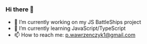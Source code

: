 ### Hi there 👋

- 🔭 I’m currently working on my JS BattleShips project
- 🌱 I’m currently learning JavaScript/TypeScript
- 📫 How to reach me: p.wawrzenczyk1@gmail.com

<!--
**StaryAlgida/StaryAlgida** is a ✨ _special_ ✨ repository because its `README.md` (this file) appears on your GitHub profile.

Here are some ideas to get you started:

- 🔭 I’m currently working on ...
- 🌱 I’m currently learning ...
- 👯 I’m looking to collaborate on ...
- 🤔 I’m looking for help with ...
- 💬 Ask me about ...
- 📫 How to reach me: ...
- 😄 Pronouns: ...
- ⚡ Fun fact: ...
-->

